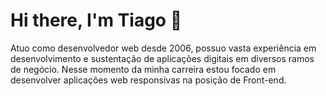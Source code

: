 # Hi there, I'm Tiago 👋

Atuo como desenvolvedor web desde 2006, possuo vasta experiência em desenvolvimento e sustentação de aplicações digitais em diversos ramos de negócio. Nesse momento da minha carreira estou focado em desenvolver aplicações web responsivas na posição de Front-end.
